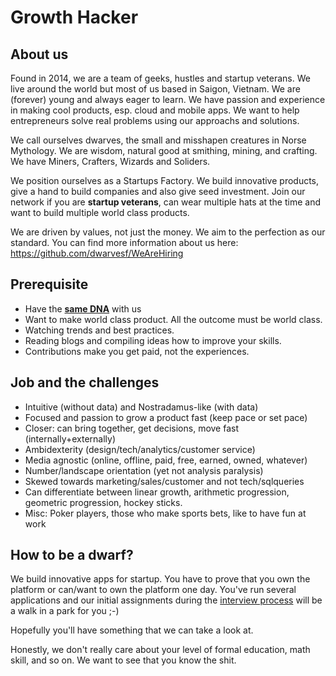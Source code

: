 # Growth Hacker 

## About us

Found in 2014, we are a team of geeks, hustles and startup veterans. We live around the world but most of us based in Saigon, Vietnam. We are (forever) young and always eager to learn. We have passion and experience in making cool products, esp. cloud and mobile apps. We want to help entrepreneurs solve real problems using our approachs and solutions.

We call ourselves dwarves, the small and misshapen creatures in Norse Mythology. We are wisdom, natural good at smithing, mining, and crafting. We have Miners, Crafters, Wizards and Soliders.

We position ourselves as a Startups Factory. We build innovative products, give a hand to build companies and also give seed investment. Join our network if you are **startup veterans**, can wear multiple hats at the time and want to build multiple world class products.

We are driven by values, not just the money. We aim to the perfection as our standard. You can find more information about us here: https://github.com/dwarvesf/WeAreHiring

## Prerequisite

- Have the [**same DNA**](https://github.com/dwarvesf/WeAreHiring/blob/master/README.md#our-core-values) with us
- Want to make world class product. All the outcome must be world class.
- Watching trends and best practices.
- Reading blogs and compiling ideas how to improve your skills.
- Contributions make you get paid, not the experiences.

## Job and the challenges

- Intuitive (without data) and Nostradamus-like (with data)
- Focused and passion to grow a product fast (keep pace or set pace)
- Closer: can bring together, get decisions, move fast (internally+externally)
- Ambidexterity (design/tech/analytics/customer service)
- Media agnostic (online, offline, paid, free, earned, owned, whatever)
- Number/landscape orientation (yet not analysis paralysis)
- Skewed towards marketing/sales/customer and not tech/sqlqueries
- Can differentiate between linear growth, arithmetic progression, geometric progression, hockey sticks.
- Misc: Poker players, those who make sports bets, like to have fun at work

## How to be a dwarf?

We build innovative apps for startup. You have to prove that you own the platform or can/want to own the platform one day. You've run several applications and our initial assignments during the [interview process](https://github.com/dwarvesf/WeAreHiring#hiring-process) will be a walk in a park for you ;-)

Hopefully you'll have something that we can take a look at.

Honestly, we don't really care about your level of formal education, math skill, and so on. We want to see that you know the shit.